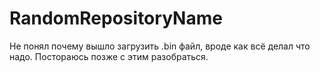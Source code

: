 # RandomRepositoryName
Не понял почему вышло загрузить .bin файл, вроде как всё делал что надо. Постораюсь позже с этим разобраться.
